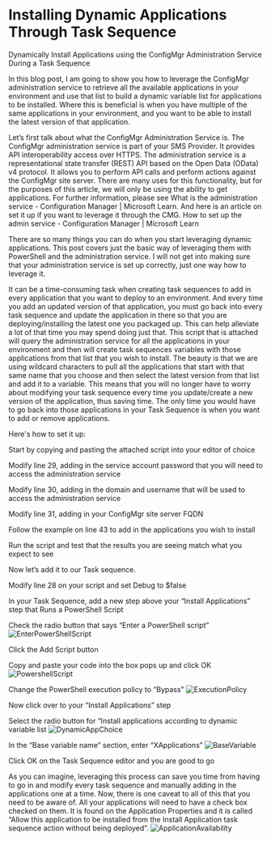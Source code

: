 # Installing Dynamic Applications Through Task Sequence
Dynamically Install Applications using the ConfigMgr Administration Service During a Task Sequence 

In this blog post, I am going to show you how to leverage the ConfigMgr administration service to retrieve all the available applications in your environment and use that list to build a dynamic variable list for applications to be installed. Where this is beneficial is when you have multiple of the same applications in your environment, and you want to be able to install the latest version of that application. 

Let’s first talk about what the ConfigMgr Administration Service is. The ConfigMgr administration service is part of your SMS Provider. It provides API interoperability access over HTTPS. The administration service is a representational state transfer (REST) API based on the Open Data (OData) v4 protocol. It allows you to perform API calls and perform actions against the ConfigMgr site server. There are many uses for this functionality, but for the purposes of this article, we will only be using the ability to get applications. For further information, please see What is the administration service - Configuration Manager | Microsoft Learn. And here is an article on set it up if you want to leverage it through the CMG. How to set up the admin service - Configuration Manager | Microsoft Learn 

There are so many things you can do when you start leveraging dynamic applications. This post covers just the basic way of leveraging them with PowerShell and the administration service. I will not get into making sure that your administration service is set up correctly, just one way how to leverage it. 

It can be a time-consuming task when creating task sequences to add in every application that you want to deploy to an environment. And every time you add an updated version of that application, you must go back into every task sequence and update the application in there so that you are deploying/installing the latest one you packaged up. This can help alleviate a lot of that time you may spend doing just that. This script that is attached will query the administration service for all the applications in your environment and then will create task sequences variables with those applications from that list that you wish to install. The beauty is that we are using wildcard characters to pull all the applications that start with that same name that you choose and then select the latest version from that list and add it to a variable. This means that you will no longer have to worry about modifying your task sequence every time you update/create a new version of the application, thus saving time. The only time you would have to go back into those applications in your Task Sequence is when you want to add or remove applications. 

Here's how to set it up: 

Start by copying and pasting the attached script into your editor of choice 

Modify line 29, adding in the service account password that you will need to access the administration service 

Modify line 30, adding in the domain and username that will be used to access the administration service 

Modify line 31, adding in your ConfigMgr site server FQDN 

Follow the example on line 43 to add in the applications you wish to install 

Run the script and test that the results you are seeing match what you expect to see 

Now let’s add it to our Task sequence. 

Modify line 28 on your script and set Debug to $false 

In your Task Sequence, add a new step above your “Install Applications” step that Runs a PowerShell Script 

Check the radio button that says “Enter a PowerShell script” 
![EnterPowerShellScript](https://github.com/johnyoakum/InstallingDynamicApplicationsThroughTaskSequence/assets/17698593/1807690d-41e3-49ce-a5c7-9e4c351e0616)

Click the Add Script button 

Copy and paste your code into the box pops up and click OK 
![PowershellScript](https://github.com/johnyoakum/InstallingDynamicApplicationsThroughTaskSequence/assets/17698593/1b89e334-adc4-4c3f-a232-ce8c0efd645e)



Change the PowerShell execution policy to “Bypass” 
![ExecutionPolicy](https://github.com/johnyoakum/InstallingDynamicApplicationsThroughTaskSequence/assets/17698593/6191e50f-44f4-41d1-832a-2b07937a34c5)

Now click over to your “Install Applications” step 

Select the radio button for “Install applications according to dynamic variable list 
![DynamicAppChoice](https://github.com/johnyoakum/InstallingDynamicApplicationsThroughTaskSequence/assets/17698593/aeb12ddf-7d33-4a33-bddc-6dee9b05a429)

In the “Base variable name” section, enter “XApplications” 
![BaseVariable](https://github.com/johnyoakum/InstallingDynamicApplicationsThroughTaskSequence/assets/17698593/13045ae5-7944-4e16-9cfd-cfca280221e7)

Click OK on the Task Sequence editor and you are good to go 

As you can imagine, leveraging this process can save you time from having to go in and modify every task sequence and manually adding in the applications one at a time. Now, there is one caveat to all of this that you need to be aware of. All your applications will need to have a check box checked on them. It is found on the Application Properties and it is called “Allow this application to be installed from the Install Application task sequence action without being deployed”. 
![ApplicationAvailability](https://github.com/johnyoakum/InstallingDynamicApplicationsThroughTaskSequence/assets/17698593/30e69aa6-ad99-4e49-a250-acfad8ec0471)

